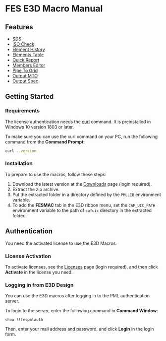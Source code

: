 # FES E3D Macro Manual

## Features

- [SDS](/mac/fessupp/)
- [ISO Check](/mac/fescheck/)
- [Element History](/mac/feshistory/)
- [Elements Table](/mac/festbl/)
- [Quick Report](/mac/fesrep/)
- [Members Editor](/mac/fesmember/)
- [Pipe To Grid](/mac/fesrefdim/)
- [Output MTO](/mac/fesmto/)
- [Output Spec](/mac/fesspec/)

## Getting Started

### Requirements

The license authentication needs the [curl](https://curl.se/) command. It is preinstalled in Windows 10 version 1803 or later.

To make sure you can use the curl command on your PC, run the following command from the **Command Prompt**:

```bat
curl --version
```

### Installation

To prepare to use the macros, follow these steps:

1. Download the latest version at the [Downloads](https://api.fes-hd.jp/downloads) page (login required).
2. Extract the zip archive.
3. Put the extracted folder in a directory defined by the `PMLLIB` environment variable.
4. To add the **FESMAC** tab in the E3D ribbon menu, set the `CAF_UIC_PATH` environment variable to the path of `cafuic` directory in the extracted folder.

## Authentication

You need the activated license to use the E3D Macros.

### License Activation

To activate licenses, see the [Licenses](https://api.fes-hd.jp/licenses) page (login required), and then click **Activate** in the license you need.

### Logging in from E3D Design

You can use the E3D macros after logging in to the PML authentication server.

To login to the server, enter the following command in **Command Window**:

```pml
show !!fespmlauth
```

Then, enter your mail address and password, and click **Login** in the login form.
